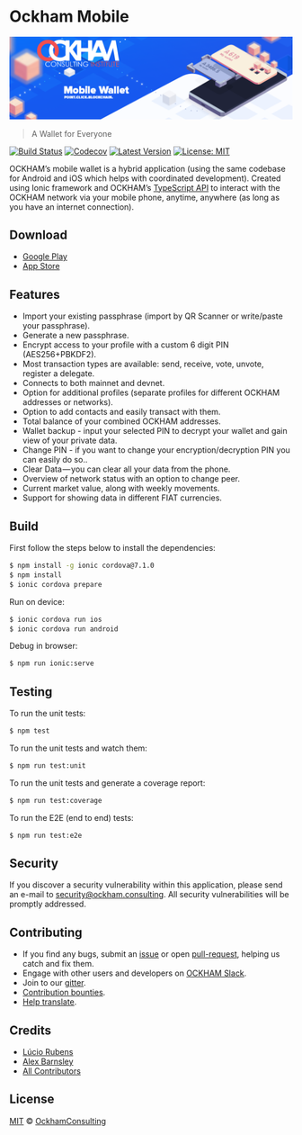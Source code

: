 # Ockham Mobile

<p align="center">
    <img src="./banner.png" />
</p>

> A Wallet for Everyone

[![Build Status](https://badgen.now.sh/circleci/github/OckhamConsulting/mobile-wallet)](https://circleci.com/gh/OckhamConsulting/mobile-wallet)
[![Codecov](https://badgen.now.sh/codecov/c/github/OckhamConsulting/mobile-wallet)](https://codecov.io/gh/OckhamConsulting/mobile-wallet)
[![Latest Version](https://badgen.now.sh/github/release/OckhamConsulting/mobile-wallet)](https://github.com/OckhamConsulting/mobile-wallet/releases/latest)
[![License: MIT](https://badgen.now.sh/badge/license/MIT/green)](https://opensource.org/licenses/MIT)

OCKHAM’s mobile wallet is a hybrid application (using the same codebase for Android and iOS which helps with coordinated development). Created using Ionic framework and OCKHAM’s [TypeScript API](https://github.com/OckhamConsulting/ockham-ts) to interact with the OCKHAM network via your mobile phone, anytime, anywhere (as long as you have an internet connection).

## Download

- [Google Play](https://play.google.com/store/apps/details?id=io.ockham.wallet.mobile)
- [App Store](https://itunes.apple.com/us/app/mobile-ockham/id1324625967)

## Features

- Import your existing passphrase (import by QR Scanner or write/paste your passphrase).
- Generate a new passphrase.
- Encrypt access to your profile with a custom 6 digit PIN (AES256+PBKDF2).
- Most transaction types are available: send, receive, vote, unvote, register a delegate.
- Connects to both mainnet and devnet.
- Option for additional profiles (separate profiles for different OCKHAM addresses or networks).
- Option to add contacts and easily transact with them.
- Total balance of your combined OCKHAM addresses.
- Wallet backup - input your selected PIN to decrypt your wallet and gain view of your private data.
- Change PIN - if you want to change your encryption/decryption PIN you can easily do so..
- Clear Data — you can clear all your data from the phone.
- Overview of network status with an option to change peer.
- Current market value, along with weekly movements.
- Support for showing data in different FIAT currencies.

## Build

First follow the steps below to install the dependencies:

```bash
$ npm install -g ionic cordova@7.1.0
$ npm install
$ ionic cordova prepare
```

Run on device:

```bash
$ ionic cordova run ios
$ ionic cordova run android
```

Debug in browser:

```bash
$ npm run ionic:serve
```

## Testing

To run the unit tests:
```bash
$ npm test
```

To run the unit tests and watch them:
```bash
$ npm run test:unit
```

To run the unit tests and generate a coverage report:
```bash
$ npm run test:coverage
```

To run the E2E (end to end) tests:
```bash
$ npm run test:e2e
```

## Security

If you discover a security vulnerability within this application, please send an e-mail to security@ockham.consulting. All security vulnerabilities will be promptly addressed.

## Contributing

- If you find any bugs, submit an [issue](../../issues) or open [pull-request](../../pulls), helping us catch and fix them.
- Engage with other users and developers on [OCKHAM Slack](https://ockham.consulting/slack/).
- Join to our [gitter](https://gitter.im/ockham-developers/Lobby).
- [Contribution bounties](https://docs.ockham.consulting/guidebook/contribution-guidelines/contributing.html).
- [Help translate](./TRANSLATING.md).

## Credits

- [Lúcio Rubens](https://github.com/luciorubeens)
- [Alex Barnsley](https://github.com/alexbarnsley)
- [All Contributors](../../contributors)

## License

[MIT](LICENSE) © [OckhamConsulting](https://ockham.consulting)

